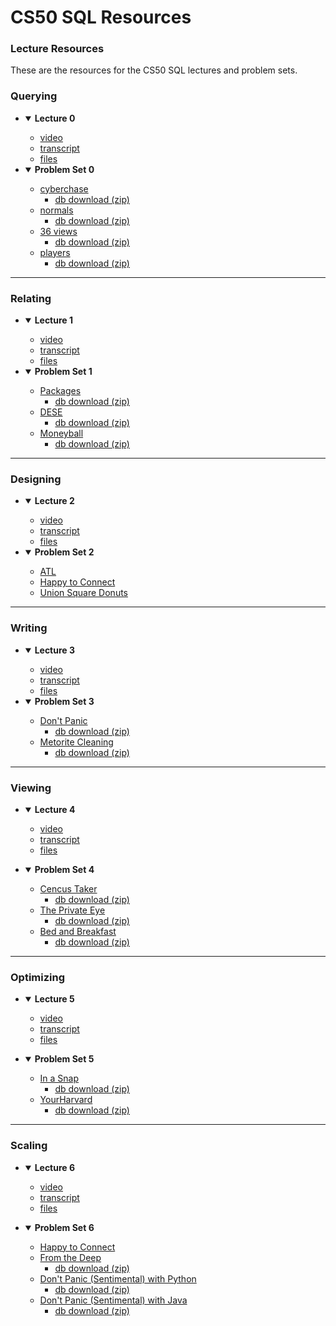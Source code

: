# CS50 SQL Resources

### Lecture Resources

These are the resources for the CS50 SQL lectures and problem sets.

### Querying
- <details open>
    <summary><b>Lecture 0</b></summary>

    - [video](https://video.cs50.io/vHYeChEf2lA)
    - [transcript](https://cdn.cs50.net/sql/2023/x/lectures/0/lang/en/lecture0.txt)
    - [files](https://cdn.cs50.net/sql/2023/x/lectures/0/src0/)

- <details open>
    <summary><b>Problem Set 0</b></summary>

    - [cyberchase](https://cs50.harvard.edu/sql/2024/psets/0/cyberchase/)
        - [db download (zip)](https://cdn.cs50.net/sql/2024/x/psets/0/cyberchase.zip)
    - [normals](https://cs50.harvard.edu/sql/2024/psets/0/normals/)
        - [db download (zip)](https://cdn.cs50.net/sql/2024/x/psets/0/normals.zip)
    - [36 views](https://cs50.harvard.edu/sql/2024/psets/0/views/)
        - [db download (zip)](https://cdn.cs50.net/sql/2024/x/psets/0/views.zip)
    - [players](https://cs50.harvard.edu/sql/2024/psets/0/players/)
        - [db download (zip)](https://cdn.cs50.net/sql/2024/x/psets/0/players.zip)

</details>
    
  ---  

### Relating
- <details open>
    <summary><b>Lecture 1</b></summary>

    - [video](https://video.cs50.io/_2t18Hy9Z0Y)
    - [transcript](https://cdn.cs50.net/sql/2023/x/lectures/1/lang/en/lecture1.txt)
    - [files](https://cdn.cs50.net/sql/2023/x/lectures/1/src1/)

- <details open>
    <summary><b>Problem Set 1</b></summary>

    - [Packages](https://cs50.harvard.edu/sql/2024/psets/1/packages/)
        - [db download (zip)](https://cdn.cs50.net/sql/2024/x/psets/1/packages.zip)
    - [DESE](https://cs50.harvard.edu/sql/2024/psets/1/dese/)
        - [db download (zip)](https://cdn.cs50.net/sql/2024/x/psets/1/dese.zip)
    - [Moneyball](https://cs50.harvard.edu/sql/2024/psets/1/moneyball/)
        - [db download (zip)](https://cdn.cs50.net/sql/2024/x/psets/1/moneyball.zip)
    
</details>

---
### Designing
- <details open>
    <summary><b>Lecture 2</b></summary>

    - [video](https://video.cs50.io/QzRW6bfv3Fo)
    - [transcript](https://cdn.cs50.net/sql/2023/x/lectures/2/lang/en/lecture2.txt)
    - [files](https://cdn.cs50.net/sql/2023/x/lectures/2/src2/)

- <details open>
    <summary><b>Problem Set 2</b></summary>

    - [ATL](https://cs50.harvard.edu/sql/2024/psets/2/atl/)
    - [Happy to Connect](https://cs50.harvard.edu/sql/2024/psets/2/connect/)
    - [Union Square Donuts](https://cs50.harvard.edu/sql/2024/psets/2/donuts/)

</details>

---    

### Writing
- <details open>
    <summary><b>Lecture 3</b></summary>

    - [video](https://video.cs50.io/BD08USRd2M8)
    - [transcript](https://cdn.cs50.net/sql/2023/x/lectures/3/lang/en/lecture3.txt)
    - [files](https://cdn.cs50.net/sql/2023/x/lectures/3/src3/)

- <details open>
    <summary><b>Problem Set 3</b></summary>

    - [Don't Panic](https://cs50.harvard.edu/sql/2024/psets/3/dont-panic/)
        - [db download (zip)](https://cdn.cs50.net/sql/2024/x/psets/3/dont-panic.zip/)
    - [Metorite Cleaning](https://cs50.harvard.edu/sql/2024/psets/3/meteorites/)
        - [db download (zip)](https://cdn.cs50.net/sql/2024/x/psets/3/meteorites.zip/)

</details>

---
### Viewing
- <details open>
    <summary><b>Lecture 4</b></summary>

    - [video](https://video.cs50.io/jZwGVuA8PMI)
    - [transcript](https://cdn.cs50.net/sql/2023/x/lectures/4/lang/en/lecture4.txt)
    - [files](https://cdn.cs50.net/sql/2023/x/lectures/4/src4/)

</details>

- <details open>
    <summary><b>Problem Set 4</b></summary>

    - [Cencus Taker](https://cs50.harvard.edu/sql/2024/psets/4/census/)
        - [db download (zip)](https://cdn.cs50.net/sql/2024/x/psets/4/census.zip/)
    - [The Private Eye](https://cs50.harvard.edu/sql/2024/psets/4/private/)
        - [db download (zip)](https://cdn.cs50.net/sql/2024/x/psets/4/private.zip/)
    - [Bed and Breakfast](https://cs50.harvard.edu/sql/2024/psets/4/bnb/)
        - [db download (zip)](https://cdn.cs50.net/sql/2024/x/psets/4/bnb.zip/)

</details>

---

### Optimizing
- <details open>
    <summary><b>Lecture 5</b></summary>

    - [video](https://video.cs50.io/qa5-mKVSQHQ)
    - [transcript](https://cdn.cs50.net/sql/2023/x/lectures/5/lang/en/lecture5.txt)
    - [files](https://cdn.cs50.net/sql/2023/x/lectures/5/src5/)

</details>

- <details open>
    <summary><b>Problem Set 5</b></summary>

    - [In a Snap](https://cs50.harvard.edu/sql/2024/psets/5/snap/)
        - [db download (zip)](https://cdn.cs50.net/sql/2024/x/psets/5/snap.zip)
    - [YourHarvard](https://cs50.harvard.edu/sql/2024/psets/5/your.harvard/)
        - [db download (zip)](https://cdn.cs50.net/sql/2024/x/psets/5/harvard.zip)

</details>

---

### Scaling
- <details open>
    <summary><b>Lecture 6</b></summary >

    - [video](https://video.cs50.io/jXbXGkgT2Xg)
    - [transcript](https://cdn.cs50.net/sql/2023/x/lectures/6/lang/en/lecture6.txt)
    - [files](https://cdn.cs50.net/sql/2023/x/lectures/6/src6/)

</details>

- <details open>
    <summary><b>Problem Set 6</b></summary>

    - [Happy to Connect](https://cs50.harvard.edu/sql/2024/psets/6/connect/)
    - [From the Deep](https://cs50.harvard.edu/sql/2024/psets/6/deep/)
        - [db download (zip)](https://cdn.cs50.net/sql/2024/x/psets/6/deep.zip)
    - [Don't Panic (Sentimental) with Python](https://cs50.harvard.edu/sql/2024/psets/6/dont-panic/python/)
        - [db download (zip)](https://cdn.cs50.net/sql/2024/x/psets/6/dont-panic-python.zip)
    - [Don't Panic (Sentimental) with Java](https://cs50.harvard.edu/sql/2024/psets/6/dont-panic/java/)
        - [db download (zip)](https://cdn.cs50.net/sql/2024/x/psets/6/dont-panic-java.zip)

</details>